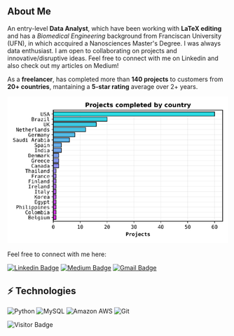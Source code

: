 ## About Me

An entry-level **Data Analyst**, which have been working with **LaTeX editing** and has a *Biomedical Engineering* background from Franciscan University (UFN), in which accquired a Nanosciences Master's Degree. I was always data enthusiast. I am open to collaborating on projects and innovative/disruptive ideas. Feel free to connect with me on Linkedin and also check out my articles on Medium!

As a **freelancer**, has completed more than **140 projects** to customers from **20+ countries**, mantaining a **5-star rating** average over 2+ years.

<p align="center">
<img src="https://github.com/OviedoVR/OviedoVR/blob/main/projects.png">
</p>

Feel free to connect with me here:

[![Linkedin Badge](https://img.shields.io/badge/vinicius-oviedo-blue?style=flat-square&logo=Linkedin&logoColor=white&link=https://www.linkedin.com/in/vinicius-oviedo/)](https://www.linkedin.com/in/vinicius-oviedo/)
[![Medium Badge](https://img.shields.io/badge/-@vo.freelancer5-03a57a?style=flat-square&labelColor=000000&logo=Medium&link=https://medium.com/@vo.freelancer5)](https://medium.com/@vo.freelancer5)
[![Gmail Badge](https://img.shields.io/badge/-oviedo.vinicius@gmail.com-c14438?style=flat-square&logo=Gmail&logoColor=white&link=mailto:oviedo.vinicius@gmail.com)](mailto:oviedo.vinicius@gmail.com)

## ⚡ Technologies

![Python](https://img.shields.io/badge/-Python-black?style=flat-square&logo=Python)
![MySQL](https://img.shields.io/badge/-MySQL-black?style=flat-square&logo=mysql)
![Amazon AWS](https://img.shields.io/badge/Amazon%20AWS-232F3E?style=flat-square&logo=amazon-aws)
![Git](https://img.shields.io/badge/-Git-black?style=flat-square&logo=git)

![Visitor Badge](https://visitor-badge.laobi.icu/badge?page_id=OviedoVR.OviedoVR)
